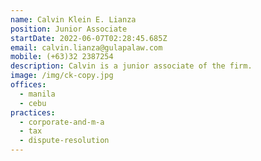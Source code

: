 ```yaml
---
name: Calvin Klein E. Lianza
position: Junior Associate
startDate: 2022-06-07T02:28:45.685Z
email: calvin.lianza@gulapalaw.com
mobile: (+63)32 2387254
description: Calvin is a junior associate of the firm.
image: /img/ck-copy.jpg
offices:
  - manila
  - cebu
practices:
  - corporate-and-m-a
  - tax
  - dispute-resolution
---
```

